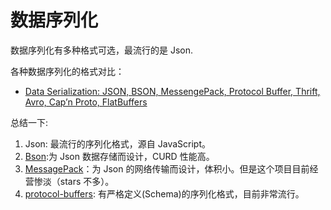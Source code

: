 # 数据序列化

数据序列化有多种格式可选，最流行的是 Json.

各种数据序列化的格式对比：

- [Data Serialization: JSON, BSON, MessengePack, Protocol Buffer, Thrift, Avro, Cap’n Proto, FlatBuffers ](https://yuhui-lin.github.io/blog/2017/08/01/serialization)

总结一下: 

1. Json: 最流行的序列化格式，源自 JavaScript。
2. [Bson](http://bsonspec.org/):为 Json 数据存储而设计，CURD 性能高。
1. [MessagePack](https://github.com/msgpack/msgpack)：为 Json 的网络传输而设计，体积小。但是这个项目目前经营惨淡（stars 不多）。
1. [protocol-buffers](https://github.com/protocolbuffers/protobuf): 有严格定义(Schema)的序列化格式，目前非常流行。

